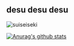 ## desu desu desu
![suiseiseki](https://raw.githubusercontent.com/XXXalice/XXXalice.github.io/master/aahub_20200911005938.png)


[![Anurag's github stats](https://github-readme-stats.vercel.app/api?username=XXXalice)](https://github.com/anuraghazra/github-readme-stats)
